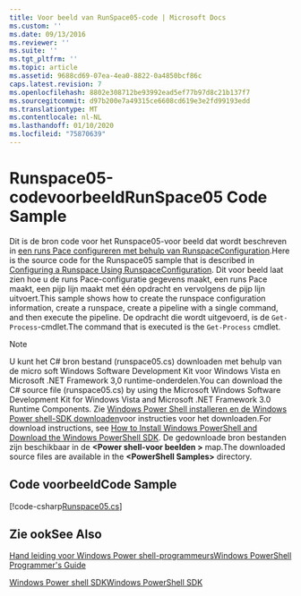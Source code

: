 ```yaml
---
title: Voor beeld van RunSpace05-code | Microsoft Docs
ms.custom: ''
ms.date: 09/13/2016
ms.reviewer: ''
ms.suite: ''
ms.tgt_pltfrm: ''
ms.topic: article
ms.assetid: 9688cd69-07ea-4ea0-8822-0a4850bcf86c
caps.latest.revision: 7
ms.openlocfilehash: 8802e308712be93992ead5ef77b97d8c21b137f7
ms.sourcegitcommit: d97b200e7a49315ce6608cd619e3e2fd99193edd
ms.translationtype: MT
ms.contentlocale: nl-NL
ms.lasthandoff: 01/10/2020
ms.locfileid: "75870639"
---
```

# <a name="runspace05-code-sample"></a><span data-ttu-id="38722-102">Runspace05-codevoorbeeld</span><span class="sxs-lookup"><span data-stu-id="38722-102">RunSpace05 Code Sample</span></span>

<span data-ttu-id="38722-103">Dit is de bron code voor het Runspace05-voor beeld dat wordt beschreven in [een runs Pace configureren met behulp van RunspaceConfiguration](https://msdn.microsoft.com/42681d19-2d05-4975-befd-afb1990e79b2).</span><span class="sxs-lookup"><span data-stu-id="38722-103">Here is the source code for the Runspace05 sample that is described in [Configuring a Runspace Using RunspaceConfiguration](https://msdn.microsoft.com/42681d19-2d05-4975-befd-afb1990e79b2).</span></span>
<span data-ttu-id="38722-104">Dit voor beeld laat zien hoe u de runs Pace-configuratie gegevens maakt, een runs Pace maakt, een pijp lijn maakt met één opdracht en vervolgens de pijp lijn uitvoert.</span><span class="sxs-lookup"><span data-stu-id="38722-104">This sample shows how to create the runspace configuration information, create a runspace, create a pipeline with a single command, and then execute the pipeline.</span></span> <span data-ttu-id="38722-105">De opdracht die wordt uitgevoerd, is de `Get-Process`-cmdlet.</span><span class="sxs-lookup"><span data-stu-id="38722-105">The command that is executed is the `Get-Process` cmdlet.</span></span>

> [!NOTE]
> <span data-ttu-id="38722-106">U kunt het C# bron bestand (runspace05.cs) downloaden met behulp van de micro soft Windows Software Development Kit voor Windows Vista en Microsoft .NET Framework 3,0 runtime-onderdelen.</span><span class="sxs-lookup"><span data-stu-id="38722-106">You can download the C# source file (runspace05.cs) by using the Microsoft Windows Software Development Kit for Windows Vista and Microsoft .NET Framework 3.0 Runtime Components.</span></span> <span data-ttu-id="38722-107">Zie [Windows Power Shell installeren en de Windows Power shell-SDK downloaden](/powershell/scripting/developer/installing-the-windows-powershell-sdk)voor instructies voor het downloaden.</span><span class="sxs-lookup"><span data-stu-id="38722-107">For download instructions, see [How to Install Windows PowerShell and Download the Windows PowerShell SDK](/powershell/scripting/developer/installing-the-windows-powershell-sdk).</span></span>
> <span data-ttu-id="38722-108">De gedownloade bron bestanden zijn beschikbaar in de **\<Power shell-voor beelden >** map.</span><span class="sxs-lookup"><span data-stu-id="38722-108">The downloaded source files are available in the **\<PowerShell Samples>** directory.</span></span>

## <a name="code-sample"></a><span data-ttu-id="38722-109">Code voorbeeld</span><span class="sxs-lookup"><span data-stu-id="38722-109">Code Sample</span></span>

[!code-csharp[Runspace05.cs](../../../../powershell-sdk-samples/SDK-2.0/csharp/Runspace05/Runspace05.cs#L11-L86 "Runspace05.cs")]

## <a name="see-also"></a><span data-ttu-id="38722-110">Zie ook</span><span class="sxs-lookup"><span data-stu-id="38722-110">See Also</span></span>

[<span data-ttu-id="38722-111">Hand leiding voor Windows Power shell-programmeurs</span><span class="sxs-lookup"><span data-stu-id="38722-111">Windows PowerShell Programmer's Guide</span></span>](./windows-powershell-programmer-s-guide.md)

[<span data-ttu-id="38722-112">Windows Power shell SDK</span><span class="sxs-lookup"><span data-stu-id="38722-112">Windows PowerShell SDK</span></span>](../windows-powershell-reference.md)
